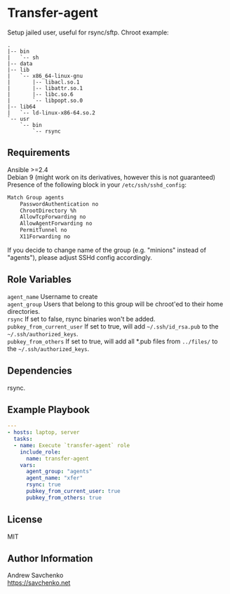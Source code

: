 Transfer-agent
=========
Setup jailed user, useful for rsync/sftp. Chroot example:  
```
.
|-- bin
|   `-- sh
|-- data
|-- lib
|   `-- x86_64-linux-gnu
|       |-- libacl.so.1
|       |-- libattr.so.1
|       |-- libc.so.6
|       `-- libpopt.so.0
|-- lib64
|   `-- ld-linux-x86-64.so.2
`-- usr
    `-- bin
        `-- rsync
```

Requirements
------------
Ansible >=2.4  
Debian 9 (might work on its derivatives, however this is not guaranteed)  
Presence of the following block in your `/etc/ssh/sshd_config`:
```sh
Match Group agents
    PasswordAuthentication no
    ChrootDirectory %h
    AllowTcpForwarding no
    AllowAgentForwarding no
    PermitTunnel no
    X11Forwarding no
```
If you decide to change name of the group (e.g. "minions" instead of "agents"), please adjust SSHd config accordingly.

Role Variables
--------------
`agent_name` Username to create  
`agent_group` Users that belong to this group will be chroot'ed to their home directories.  
`rsync` If set to false, rsync binaries won't be added.  
`pubkey_from_current_user` If set to true, will add `~/.ssh/id_rsa.pub` to the `~/.ssh/authorized_keys`.  
`pubkey_from_others` If set to true, will add all *.pub files from `../files/` to the `~/.ssh/authorized_keys`.

Dependencies
------------
rsync.

Example Playbook
----------------
```yaml
---
- hosts: laptop, server
  tasks:
  - name: Execute `transfer-agent` role
    include_role:
      name: transfer-agent
    vars:
      agent_group: "agents"
      agent_name: "xfer"
      rsync: true
      pubkey_from_current_user: true
      pubkey_from_others: true
```

License
-------
MIT

Author Information
------------------
Andrew Savchenko  
https://savchenko.net
